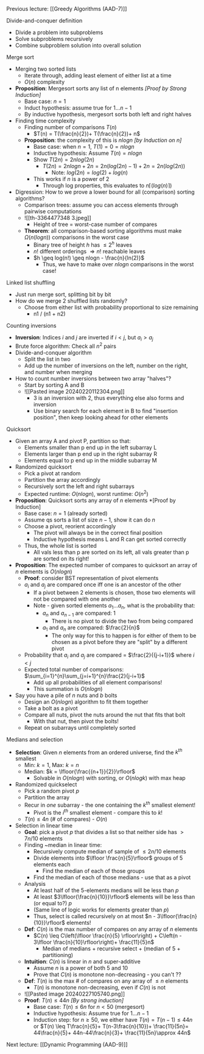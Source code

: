 Previous lecture: [[Greedy Algorithms (AAD-7)]]


Divide-and-conquer definition
- Divide a problem into subproblems
- Solve subproblems recursively
- Combine subproblem solution into overall solution

Merge sort
- Merging two sorted lists
	- Iterate through, adding least element of either list at a time
	- $O(n)$ complexity
- **Proposition**: Mergesort sorts any list of n elements *\[Proof by Strong Induction]*
	- Base case: $n = 1$
	- Induct hypothesis: assume true for $1 ... n-1$
	- By inductive hypothesis, mergesort sorts both left and right halves
- Finding time complexity
	- Finding number of comparisons $T(n)$
		- $T(n) = T(\frac{n}{2})+ T(\frac{n}{2})+ n$ 
	- **Proposition**: the complexity of this is $nlogn$ *\[by Induction on $n$]*
		- Base case: when $n=1$, $T(1) = 0 = nlogn$
		- Inductive hypothesis: Assume $T(n) = nlogn$
		- Show $T(2n) = 2nlog(2n)$
			- $T(2n) = 2nlogn + 2n = 2n(log(2n) -1) + 2n = 2n(log(2n))$ 
				- Note: $log(2n) = log(2) + log(n)$
		- This works if $n$ is a power of 2
			- Through log properties, this evaluates to $n\lceil(log(n)\rceil)$  
- Digression: How to we prove a lower bound for all (comparison) sorting algorithms?
	- Comparison trees: assume you can access elements through pairwise computations
	- ![[th-3364477348 3.jpeg]]
		- Height of tree = worst-case number of compares
	- **Theorem**: all comparison-based sorting algorithms must make $\Omega (n(logn))$ comparisons in the worst case
		- Binary tree of height $h$ has $\leq 2^h$ leaves
		- $n!$ different orderings $\Rightarrow n!$ reachable leaves
		- $h \geq log(n!) \geq nlogn - \frac{n}{ln(2)}$ 
			- Thus, we have to make over $nlogn$ comparisons in the worst case!

Linked list shuffling
- Just run merge sort, splitting bit by bit
- How do we merge 2 shuffled lists randomly?
	- Choose from either list with probability proportional to size remaining
		-  n1 / (n1 + n2)

Counting inversions
- **Inversion**: Indices $i$ and $j$ are inverted if $i < j$, but $a_{i}> a_j$ 
- Brute force algorithm: Check all $n^{2}$ pairs
- Divide-and-conquer algorithm
	- Split the list in two
	- Add up the number of inversions on the left, number on the right, and number when merging
- How to count number inversions between two array "halves"?
	- Start by sorting A and B
	- ![[Pasted image 20240220112304.png]]
		- 3 is an inversion with 2, thus everything else also forms and inversion
		- Use binary search for each element in B to find "insertion position", then keep looking ahead for other elements

Quicksort
- Given an array A and pivot P, partition so that:
	- Elements smaller than p end up in the left subarray L
	- Elements larger than p end up in the right subarray R
	- Elements equal to p end up in the middle subarray M
- Randomized quicksort
	- Pick a pivot at random
	- Partition the array accordingly
	- Recursively sort the left and right subarrays
	- Expected runtime: $O(nlogn)$, worst runtime: $O(n^2)$
- **Proposition**: Quicksort sorts any array of $n$ elements *\[Proof by Induction]
	- Base case: $n = 1$ (already sorted)
	- Assume qs sorts a list of size $n-1$, show it can do $n$
	- Choose a pivot, reorient accordingly
		- The pivot will always be in the correct final position
		- Inductive hypothesis means L and R can get sorted correctly
	- Thus, the whole list is sorted
		- All vals less than p are sorted on its left, all vals greater than p are sorted on its right!
- **Proposition**: The expected number of compares to quicksort an array of $n$ elements is $O(nlogn)$
	- **Proof**: consider BST representation of pivot elements
	- $a_i$ and $a_j$ are compared once iff one is an ancestor of the other
		- If a pivot between 2 elements is chosen, those two elements will not be compared with one another
		- Note - given sorted elements $a_1...a_n$, what is the probability that:
			- $a_n$ and $a_{n-1}$ are compared: 1
				- There is no pivot to divide the two from being compared
			- $a_1$ and $a_n$ are compared: $\frac{2}{n}$
				- The only way for this to happen is for either of them to be chosen as a pivot before they are "split" by a different pivot
	- Probability that $a_i$ and $a_j$ are compared = $\frac{2}{{j-i+1}}$ where $i < j$
	- Expected total number of comparisons: $\sum_{i=1}^{n}\sum_{j=i+1}^{n}\frac{2}{j-i+1}$
		- Add up all probabilities of all element comparisons!
		- This summation is $O(nlogn)$
- Say you have a pile of $n$ nuts and $b$ bolts
	- Design an $O(nlogn)$ algorithm to fit them together
	- Take a bolt as a pivot
	- Compare all nuts, pivot the nuts around the nut that fits that bolt
		- With that nut, then pivot the bolts!
	- Repeat on subarrays until completely sorted

Medians and selection
- **Selection**: Given $n$ elements from an ordered universe, find the $k^{th}$ smallest
	- Min: $k = 1$, Max: $k = n$
	- Median: $k = \lfloor{\frac{{n+1}}{2}}\rfloor$ 
		- Solvable in $O(nlogn)$ with sorting, or $O(nlogk)$ with max heap
- Randomized quickselect
	- Pick a random pivot $p$
	- Partition the array
	- Recur in *one* subarray - the one containing the $k^{th}$ smallest element!
		- Pivot is the $i^{th}$ smallest element - compare this to $k$!
	-  $T(n) \leq 4n$ (\# of compares) - $O(n)$
- Selection in linear time
	- **Goal**: pick a pivot $p$ that divides a list so that neither side has $> 7n/10$ elements
	- Finding ~median in linear time:
		- Recursively compute median of sample of $\leq 2n/10$ elements
		- Divide elements into $\lfloor \frac{n}{5}\rfloor$ groups of $5$ elements each
			- Find the median of each of those groups
		- Find the median of each of those medians - use that as a pivot
	- Analysis
		- At least half of the 5-elements medians will be less than $p$
		- At least $3\lfloor{\frac{n}{10}}\rfloor$ elements will be less than (or equal to?) $p$
		- (Same line of logic works for elements greater than $p$)
		- Thus, select is called recursively on at most $n - 3\lfloor{\frac{n}{10}}\rfloor$ elements!
	- **Def**: $C(n)$ is the max number of compares on any array of $n$ elements
		- $C(n) \leq C\left(\lfloor \frac{n}{5} \rfloor\right) + C\left(n - 3\lfloor \frac{n}{10}\rfloor\right)+ \frac{11}{5}n$ 
			- Median of medians + recursive select + (median of 5 + partitioning)
	- **Intuition**: $C(n)$ is linear in $n$ and super-additive
		- Assume $n$ is a power of both 5 and 10
		- Prove that $C(n)$ is monotone non-decreasing - you can't ??
	- **Def**: $T(n)$ is the max $\#$ of compares on any array of $\leq n$ elements
		- $T(n)$ is monotone non-decreasing, even if $C(n)$ is not
	- ![[Pasted image 20240227105740.png]]
	- **Proof**: $T(n) \leq 44n$ *\[By strong induction]*
		- Base case: $T(n) \leq 6n$ for $n < 50$ (mergesort)
		- Inductive hypothesis: Assume true for $1 ... n-1$
		- Induction step: for $n\geq 50$, we either have $T(n) = T(n-1) \leq 44n$ or $T(n) \leq T\frac{n}{5}+ T(n-3\frac{n}{10})+ \frac{11}{5n}= 44\frac{n}{5}+ 44n-44\frac{n}{3}+ \frac{11}{5n}\approx 44n$ 


Next lecture: [[Dynamic Programming (AAD-9)]]